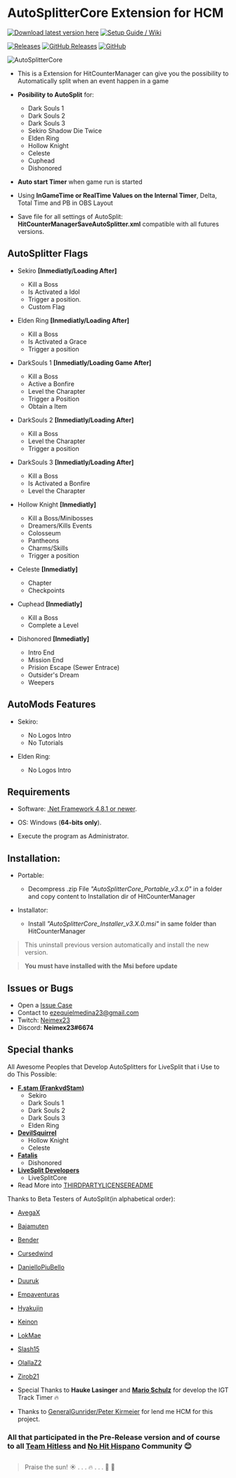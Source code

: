 # **AutoSplitterCore Extension for HCM**
[![Download latest version here](https://img.shields.io/badge/-Download%20latest%20version%20here-brightgreen?longCache=true&style=for-the-badge)](../../releases/latest)
[![Setup Guide / Wiki](https://img.shields.io/badge/-Setup%20Guide%20%2F%20Wiki-blue?longCache=true&style=for-the-badge)](../../wiki)


[![Releases](https://img.shields.io/github/release/neimex23/HitCounterManager.svg?label=Latest%20release:&longCache=true&style=for-the-badge&colorB=0088FF)](../../releases/latest)
[![GitHub Releases](https://img.shields.io/github/downloads/neimex23/HitCounterManager/total.svg?label=Downloads:&longCache=true&style=for-the-badge&colorB=0088FF)](../../releases)
[![GitHub](https://img.shields.io/github/license/neimex23/HitCounterManager.svg?label=License:&longCache=true&style=for-the-badge&colorB=0088FF)](LICENSE)

![AutoSplitterCore](https://raw.githubusercontent.com/neimex23/HitCounterManager/master/Images/Wiki/AutoSplitterCore.png)

* This is a Extension for HitCounterManager can give you the possibility to Automatically split when an event happen in a game

* **Posibility to AutoSplit** for:
	- Dark Souls 1
	- Dark Souls 2
	- Dark Souls 3
	- Sekiro Shadow Die Twice
	- Elden Ring
	- Hollow Knight
	- Celeste
	- Cuphead
	- Dishonored

* **Auto start Timer** when game run is started

* Using **InGameTime or RealTime Values on the Internal Timer**, Delta, Total Time and PB in OBS Layout

* Save file for all settings of AutoSplit: **HitCounterManagerSaveAutoSplitter.xml** compatible with all futures versions.

## AutoSplitter Flags

- Sekiro 
	**[Inmediatly/Loading After]**
	- Kill a Boss
	- Is Activated a Idol
	- Trigger a position.
	- Custom Flag


- Elden Ring 
	**[Inmediatly/Loading After]**
	- Kill a Boss
	- Is Activated a Grace
	- Trigger a position


- DarkSouls 1 
	**[Inmediatly/Loading Game After]**
	- Kill a Boss
	- Active a Bonfire
	- Level the Charapter
	- Trigger a Position
	- Obtain a Item


- DarkSouls 2 
	**[Inmediatly/Loading After]**
	- Kill a Boss
	- Level the Charapter
	- Trigger a position


- DarkSouls 3 
	**[Inmediatly/Loading After]**
	- Kill a Boss
	- Is Activated a Bonfire
	- Level the Charapter
	

- Hollow Knight 
	**[Inmediatly]**
	- Kill a Boss/Minibosses
	- Dreamers/Kills Events
	- Colosseum
	- Pantheons
	- Charms/Skills
	- Trigger a position


- Celeste 
	**[Inmediatly]**
	- Chapter
	- Checkpoints


- Cuphead 
	**[Inmediatly]**
	- Kill a Boss
	- Complete a Level


- Dishonored 
	**[Inmediatly]**
	- Intro End
	- Mission End
	- Prision Escape (Sewer Entrace)
	- Outsider's Dream
	- Weepers


## AutoMods Features

- Sekiro:
	- No Logos Intro
	- No Tutorials

- Elden Ring:
	- No Logos Intro


## Requirements

* Software: [.Net Framework 4.8.1 or newer](https://dotnet.microsoft.com/en-us/download/dotnet-framework).

* OS: Windows (**64-bits only**).

* Execute the program as Administrator.


## Installation:

- Portable:
	- Decompress .zip File _"AutoSplitterCore_Portable_v3.x.0"_ in a folder and copy content to Installation dir of HitCounterManager

- Installator:
	- Install _"AutoSplitterCore_Installer_v3.X.0.msi"_ in same folder than HitCounterManager

> This uninstall previous version automatically and install the new version.

>  **You must have installed with the Msi before update**



## Issues or Bugs

* Open a [Issue Case](https://github.com/neimex23/HitCounterManager/issues)
* Contact to <ezequielmedina23@gmail.com>
* Twitch: [Neimex23](https://www.twitch.tv/neimex23)
* Discord: **Neimex23#6674**

## Special thanks

All Awesome Peoples that Develop AutoSplitters for LiveSplit that i Use to do This Possible:

* **[F.stam (FrankvdStam)](https://github.com/FrankvdStam)**
  - Sekiro
  - Dark Souls 1
  - Dark Souls 2
  - Dark Souls 3
  - Elden Ring
* **[DevilSquirrel](https://github.com/ShootMe)**
  - Hollow Knight
  - Celeste
* **[Fatalis](https://github.com/fatalis)**
  - Dishonored
* **[LiveSplit Developers](https://github.com/LiveSplit)**
  - LiveSplitCore 
* Read More into [THIRDPARTYLICENSEREADME](https://github.com/neimex23/HitCounterManager/blob/master/THIRDPARTYLICENSEREADME)

Thanks to Beta Testers of AutoSplit(in alphabetical order):

* [AvegaX](https://www.twitch.tv/avegax)
* [Bajamuten](https://www.twitch.tv/bajamuten)
* [Bender](https://www.twitch.tv/BenderzGreat)
* [Cursedwind](https://www.twitch.tv/cursedwind)
* [DanielloPiuBello](https://www.twitch.tv/daniellopiubello)
* [Duuruk](https://www.twitch.tv/disabled_dogs)
* [Empaventuras](https://www.twitch.tv/empaventuras)
* [Hyakujin](https://www.twitch.tv/hyakujin)
* [Keinon](https://www.twitch.tv/soykeinon)
* [LokMae](https://www.twitch.tv/lokmae)
* [Slash15](https://www.twitch.tv/slash15_)
* [OlallaZ2](https://www.twitch.tv/olallaz2)
* [Zirob21](https://www.twitch.tv/zirob21)


* Special Thanks to **Hauke Lasinger** and **[Mario Schulz](https://www.twitch.tv/D4rn4S)** for develop the IGT Track Timer :fire:

* Thanks to [GeneralGunrider/Peter Kirmeier](https://www.twitch.tv/generalgunrider) for lend me HCM for this project.



### All that participated in the Pre-Release version and of course to all **[Team Hitless](https://discord.gg/4E7cSK7) and [No Hit Hispano](https://discord.gg/ntygnch)** Community :blush:


##

> Praise the sun! :sunny: . . . :fire: . . . :running: :dash:
